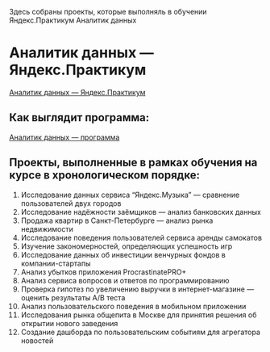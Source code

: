 Здесь собраны проекты, которые выполняль в обучении Яндекс.Практикум Аналитик данных

# Аналитик данных — Яндекс.Практикум
[Аналитик данных — Яндекс.Практикум](https://praktikum.yandex.ru/data-analyst/)


## Как выглядит программа:
[Аналитик данных — программа](https://code.s3.yandex.net/consult/programs/%D0%90%D0%BD%D0%B0%D0%BB%D0%B8%D1%82%D0%B8%D0%BA_%D0%B4%D0%B0%D0%BD%D0%BD%D1%8B%D1%85_%D0%BE%D1%82_%D0%AF%D0%BD%D0%B4%D0%B5%D0%BA%D1%81_%D0%9F%D1%80%D0%B0%D0%BA%D1%82%D0%B8%D0%BA%D1%83%D0%BC%D0%B0.pdf)


## Проекты, выполненные в рамках обучения на курсе в хронологическом порядке:

1. Исследование данных сервиса “Яндекс.Музыка” — сравнение пользователей двух городов
2. Исследование надёжности заёмщиков — анализ банковских данных
3. Продажа квартир в Санкт-Петербурге — анализ рынка недвижимости
4. Исследование поведения пользователей сервиса аренды самокатов
5. Изучение закономерностей, определяющих успешность игр
6. Исследование данных об инвестиции венчурных фондов в компании-стартапы
7. Анализ убытков приложения ProcrastinatePRO+
8. Анализ сервиса вопросов и ответов по программированию
9. Проверка гипотез по увеличению выручки в интернет-магазине —
оценить результаты A/B теста
10. Анализ пользовательского поведения в мобильном приложении
11. Исследования рынка общепита в Москве для принятия решения об
открытии нового заведения
12. Создание дашборда по пользовательским событиям для агрегатора
новостей